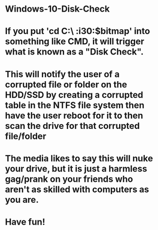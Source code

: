 # Windows-10-Disk-Check

# If you put 'cd C:\ :i30:$bitmap' into something like CMD, it will trigger what is known as a "Disk Check".
# This will notify the user of a corrupted file or folder on the HDD/SSD by creating a corrupted table in the NTFS file system then have the user reboot for it to then scan the drive for that corrupted file/folder
# The media likes to say this will nuke your drive, but it is just a harmless gag/prank on your friends who aren't as skilled with computers as you are.
# Have fun!
